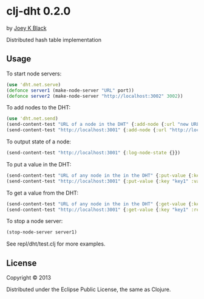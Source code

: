 # clj-dht 0.2.0

by [Joey K Black](joey-black.appspot.com)

Distributed hash table implementation

## Usage

To start node servers:
```clojure
(use 'dht.net.serve)
(defonce server1 (make-node-server "URL" port))
(defonce server2 (make-node-server "http://localhost:3002" 3002))
```

To add nodes to the DHT:
```clojure
(use 'dht.net.send)
(send-content-test "URL of a node in the DHT" {:add-node {:url "new URL"}})
(send-content-test "http://localhost:3001" {:add-node {:url "http://localhost:3002"}})
```

To output state of a node:
```clojure
(send-content-test "http://localhost:3001" {:log-node-state {}})
```

To put a value in the DHT:
```clojure
(send-content-test "URL of any node in the in the DHT" {:put-value {:key "key" :value "value"}})
(send-content-test "http://localhost:3001" {:put-value {:key "key1" :value "value1"}})
```

To get a value from the DHT:
```clojure
(send-content-test "URL of any node in the in the DHT" {:get-value {:key "key1" :return-to "URL of node to return result to"}})
(send-content-test "http://localhost:3001" {:get-value {:key "key1" :return-to "http://localhost:3001"}})
```

To stop a node server:
```clojure
(stop-node-server server1)
```

See repl/dht/test.clj for more examples.


## License

Copyright © 2013

Distributed under the Eclipse Public License, the same as Clojure.











